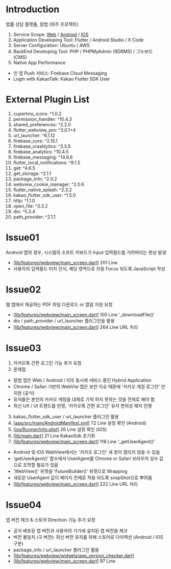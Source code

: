 # Introduction

법률 상담 플랫폼, 알법 (외주 프로젝트)

1. Service Scope: <a href="https://albup.co.kr">
   Web</a> / <a href="https://play.google.com/store/apps/details?id=kr.sogeum.albup&pli=1">
   Android</a> / <a href="https://apps.apple.com/app/알법/id6465881850">IOS</a>
2. Application Developing Tool: Flutter / Android Studio / X Code
3. Server Configuration: Ubuntu / AWS
4. BackEnd Developing Tool: PHP / PHPMyAdmin (RDBMS) / 그누보드 (CMS)
5. Native App Performance

- 인 앱 Push 서비스: Firebase Cloud Messaging
- Login with KakaoTalk: Kakao Flutter SDK User

# External Plugin List

1. cupertino_icons: ^1.0.2
2. permission_handler: ^10.4.3
3. shared_preferences: ^2.2.0
4. flutter_webview_pro: ^3.0.1+4
5. url_launcher: ^6.1.12
6. firebase_core: ^2.15.1
7. firebase_crashlytics: ^3.3.5
8. firebase_analytics: ^10.4.5
9. firebase_messaging: ^14.6.6
10. flutter_local_notifications: ^9.1.5
11. get: ^4.6.5
12. get_storage: ^2.1.1
13. package_info: ^2.0.2
14. webview_cookie_manager: ^2.0.6
15. flutter_native_splash: ^2.3.2
16. kakao_flutter_sdk_user: ^1.5.0
17. http: ^1.1.0
18. open_file: ^3.3.2
19. dio: ^5.3.4
20. path_provider: ^2.1.1

# Issue01

Android 앱의 경우, 시스템의 소프트 키보드가 Input 입력필드를 가려버리는 현상 발생

- <a href="https://github.com/academy3746/albup/blob/main/lib/features/webview/main_screen.dart#L201">[lib/features/webview/main_screen.dart]</a>
  201 Line
- 사용자의 입력필드 터치 인식, 해당 영역으로 자동 Focus 되도록 JavaScript 작성

# Issue02

웹 앱에서 제공하는 PDF 파일 다운로드 or 열람 지원 요청

- <a href="https://github.com/academy3746/albup/blob/main/lib/features/webview/main_screen.dart#L105">[lib/features/webview/main_screen.dart]</a>
  105 Line '_downloadFile()'
- dio / path_provider / url_launcher 플러그인을 활용
- <a href="https://github.com/academy3746/albup/blob/main/lib/features/webview/main_screen.dart#L264">[lib/features/webview/main_screen.dart]</a>
  264 Line URL 처리

# Issue03

1. 카카오톡 간편 로그인 기능 추가 요청
2. 문제점

- 알법 앱은 Web / Android / IOS 동시에 서비스 중인 Hybrid Application
- Chrome / Safari 기반의 WebViw 앱은 보안 이슈 때문에 '카카오 계정 로그인' 만 지원 (공식)
- 유저들은 본인의 카카오 계정을 대체로 기억 하지 못하는 것을 전제로 해야 함
- 최신 UX / UI 트랜드를 반영, '카카오톡 간편 로그인' 유저 편의성 패치 진행

3. kakao_flutter_sdk_user / url_launcher 플러그인 활용
4. <a href="https://github.com/academy3746/albup/blob/main/android/app/src/main/AndroidManifest.xml#L72">[app/src/main/AndroidManifest.xml]</a>
   72 Line 설정 확인 (Android)
5. <a href="https://github.com/academy3746/albup/blob/main/ios/Runner/Info.plist#L26">[ios/Runner/Info.plist]</a> 26
   Line 설정 확인 (IOS)
6. <a href="https://github.com/academy3746/albup/blob/main/lib/main.dart#L21">[lib/main.dart]</a> 21 Line KakaoSdk 초기화
7. <a href="https://github.com/academy3746/albup/blob/main/lib/features/webview/main_screen.dart#L118">[lib/features/webview/main_screen.dart]</a>
   118 Line '_getUserAgent()'

- Android 및 IOS WebView에서는 '카카오 로그인' 새 창이 열리지 않을 수 있음
- 'getUserAgent()' 함수에서 UserAgent를 Chrome or Safari 브라우저 상수 값으로 조작할 필요가 있음
- 'WebView()' 위젯을 'FutureBuilder()' 위젯으로 Wrapping
- 새로운 UserAgent 값이 페이지 전체로 적용 되도록 snapShot으로 뿌려줌
- <a href="https://github.com/academy3746/albup/blob/main/lib/features/webview/main_screen.dart#L222">[lib/features/webview/main_screen.dart]</a>
  222 Line URL 처리

# Issue04

앱 버전 체크 & 스토어 Direction 기능 추가 요청

- 공식 배포된 앱 버전과 사용자의 기기에 설치된 앱 버전을 체크
- 버전 불일치 (구 버전): 최신 버전 유지를 위해 스토어로 다이렉션 (Android / IOS 구분)
- package_info / url_launcher 플러그인 활용
- <a href="https://github.com/academy3746/albup/blob/main/lib/features/webview/widgets/app_version_checker.dart">[lib/features/webview/widgets/app_version_checker.dart]</a>
- <a href="https://github.com/academy3746/albup/blob/main/lib/features/webview/main_screen.dart#L97">[lib/features/webview/main_screen.dart]</a>
  97 Line